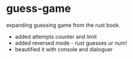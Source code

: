# guess-game

expanding guessing game from the rust book.
- added attempts counter and limit
- added reversed mode - rust guesses ur num!
- beautified it with console and dialoguer
